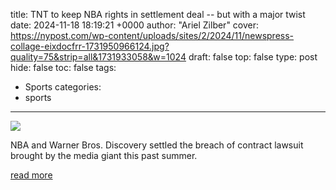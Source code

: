title: TNT to keep NBA rights in settlement deal -- but with a major twist
date: 2024-11-18 18:19:21 +0000
author: "Ariel Zilber"
cover: https://nypost.com/wp-content/uploads/sites/2/2024/11/newspress-collage-eixdocfrr-1731950966124.jpg?quality=75&strip=all&1731933058&w=1024
draft: false
top: false
type: post
hide: false
toc: false
tags:
  - Sports
categories:
  - sports
---

![](https://nypost.com/wp-content/uploads/sites/2/2024/11/newspress-collage-eixdocfrr-1731950966124.jpg?quality=75&strip=all&1731933058&w=1024)

NBA and Warner Bros. Discovery settled the breach of contract lawsuit brought by the media giant this past summer.

[read more](https://nypost.com/2024/11/18/business/tnt-to-keep-nba-rights-in-settlement-deal-but-with-a-major-twist/)
